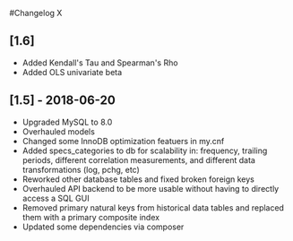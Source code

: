 


#Changelog
X

## [1.6]
- Added Kendall's Tau and Spearman's Rho
- Added OLS univariate beta


## [1.5] - 2018-06-20
- Upgraded MySQL to 8.0
- Overhauled models
- Changed some InnoDB optimization featuers in my.cnf
- Added specs_categories to db for scalability in: frequency, trailing periods, different correlation measurements, and different data transformations (log, pchg, etc)
- Reworked other database tables and fixed broken foreign keys
- Overhauled API backend to be more usable without having to directly access a SQL GUI
- Removed primary natural keys from historical data tables and replaced them with a primary composite index
- Updated some dependencies via composer
